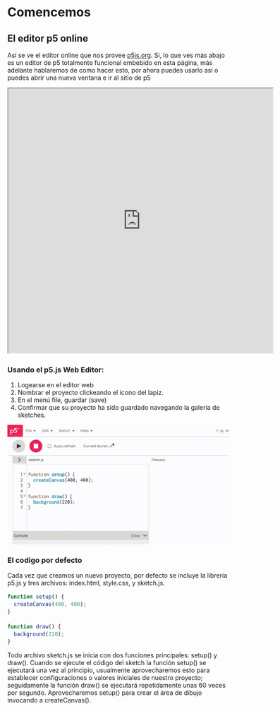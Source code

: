 # Comencemos

## El editor p5 online

Así se ve el editor online que nos provee [p5js.org](https://editor.p5js.org). Si, lo que ves más abajo es un editor de p5 totalmente funcional embebido en esta página, más adelante hablaremos de como hacer esto, por ahora puedes usarlo así o puedes abrir una nueva ventana e ir al sitio de p5

<iframe src="https://editor.p5js.org/"  width="600" height="600"></iframe>

### Usando el p5.js Web Editor:

1. Logearse en el editor web
2. Nombrar el proyecto clickeando el icono del lapiz.
3. En el menú file, guardar (save)
4. Confirmar que su proyecto ha sido guardado navegando la galería de sketches.

![guardar .center](img/save-sketch.gif ':size=60%')

### El codigo por defecto

Cada vez que creamos un nuevo proyecto, por defecto se incluye la librería p5.js y tres archivos: index.html, style.css, y sketch.js.

```js
function setup() {
  createCanvas(400, 400);
}

function draw() {
  background(220);
}
````

Todo archivo sketch.js se inicia con dos funciones principales: setup() y draw(). Cuando se ejecute el código del sketch la función setup() se ejecutará una vez al principio, usualmente aprovecharemos esto para establecer configuraciones o valores iniciales de nuestro proyecto; seguidamente la función draw() se ejecutará repetidamente unas 60 veces por segundo. Aprovecharemos setup() para crear el área de dibujo invocando a createCanvas().